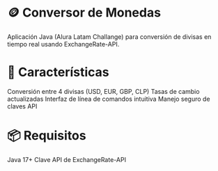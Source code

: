 <h1> 🪙 Conversor de Monedas </h1>
Aplicación Java (Alura Latam Challange) para conversión de divisas en tiempo real usando ExchangeRate-API.

<h1> 🚀 Características </h1>
Conversión entre 4 divisas (USD, EUR, GBP, CLP)
Tasas de cambio actualizadas
Interfaz de línea de comandos intuitiva
Manejo seguro de claves API

<h1> 📦 Requisitos </h1>
Java 17+
Clave API de ExchangeRate-API
